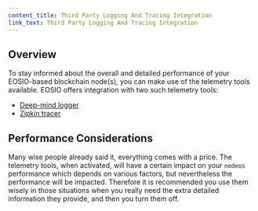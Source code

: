 ```yaml
---
content_title: Third Party Logging And Tracing Integration
link_text: Third Party Logging And Tracing Integration
---
```


## Overview

To stay informed about the overall and detailed performance of your EOSIO-based blockchain node(s), you can make use of the telemetry tools available. EOSIO offers integration with two such telemetry tools:

* [Deep-mind logger](10_deep_mind_logger.md)
* [Zipkin tracer](20_zipkin_tracer.md)

## Performance Considerations

Many wise people already said it, everything comes with a price. The telemetry tools, when activated, will have a certain impact on your `nodeos` performance which depends on various factors, but nevertheless the performance will be impacted. Therefore it is recommended you use them wisely in those situations when you really need the extra detailed information they provide, and then you turn them off.
